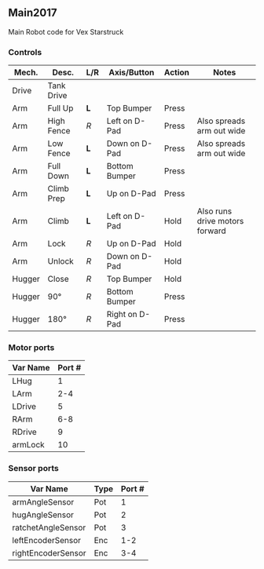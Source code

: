 ﻿## Main2017
Main Robot code for Vex Starstruck

### Controls
| Mech.  | Desc.      | L/R   | Axis/Button    | Action | Notes |
| ------ | ---------- | ----- | -------------- | ------ | ----- |
| Drive  | Tank Drive |
| Arm    | Full Up    | **L** | Top Bumper     | Press  |
| Arm    | High Fence | _R_   | Left on D-Pad  | Press  | Also spreads arm out wide |
| Arm    | Low Fence  | **L** | Down on D-Pad  | Press  | Also spreads arm out wide |
| Arm    | Full Down  | **L** | Bottom Bumper  | Press  |
| Arm    | Climb Prep | **L** | Up on D-Pad    | Press  |
| Arm    | Climb      | **L** | Left on D-Pad  | Hold   | Also runs drive motors forward |
| Arm    | Lock       | _R_   | Up on D-Pad    | Hold   |
| Arm    | Unlock     | _R_   | Down on D-Pad  | Hold   |
| Hugger | Close      | _R_   | Top Bumper     | Hold   |
| Hugger | 90°        | _R_   | Bottom Bumper  | Press  |
| Hugger | 180°       | _R_   | Right on D-Pad | Press  |

### Motor ports
| Var Name | Port # |
| -------- | ------ |
| LHug     | 1      |
| LArm     | 2-4    |
| LDrive   | 5      |
| RArm     | 6-8    |
| RDrive   | 9      |
| armLock  | 10     |

### Sensor ports
| Var Name           | Type | Port # |
| ------------------ | ---- | ------ |
| armAngleSensor     | Pot  | 1 |
| hugAngleSensor     | Pot  | 2 |
| ratchetAngleSensor | Pot  | 3 |
| leftEncoderSensor  | Enc  | 1-2 |
| rightEncoderSensor | Enc  | 3-4 |
